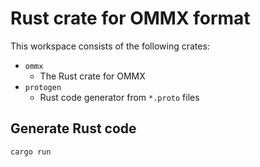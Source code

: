 Rust crate for OMMX format
============================

This workspace consists of the following crates:

- `ommx`
  - The Rust crate for OMMX
- `protogen`
  - Rust code generator from `*.proto` files

Generate Rust code
-------------------

```shell
cargo run
```
